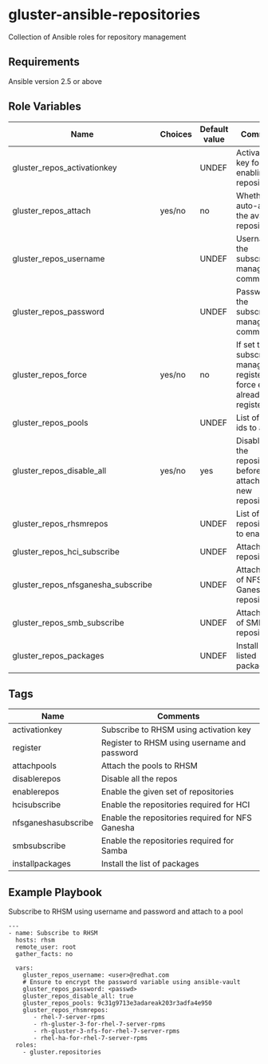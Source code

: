 # gluster-ansible-repositories
Collection of Ansible roles for repository management

Requirements
------------

Ansible version 2.5 or above

Role Variables
--------------

| Name                     |Choices| Default value         | Comments                          |
|--------------------------|-------|-----------------------|-----------------------------------|
| gluster_repos_activationkey |    | UNDEF   | Activation key for enabling the repositories |
| gluster_repos_attach | yes/no   | no    | Whether to auto-attach the available repositories |
| gluster_repos_username  |  | UNDEF | Username for the subscription-manager command |
| gluster_repos_password  |  | UNDEF   | Password for the subscription-manager command |
| gluster_repos_force | yes/no   | no | If set to yes, subscription-manager registers by force even if already registerd |
| gluster_repos_pools  |  | UNDEF | List of pool ids to attach |
| gluster_repos_disable_all  | yes/no | yes | Disable all the repositories before attaching to new repositories |
| gluster_repos_rhsmrepos  | | UNDEF | List of repositories to enable |
| gluster_repos_hci_subscribe | | UNDEF | Attach to HCI repositories |
| gluster_repos_nfsganesha_subscribe  | | UNDEF | Attach to list of NFS Ganesha repositories |
| gluster_repos_smb_subscribe  | | UNDEF | Attach to list of SMB repositores |
| gluster_repos_packages || UNDEF | Install the listed packages |

Tags
----

| Name             | Comments                                  |
|------------------|-------------------------------------------|
| activationkey | Subscribe to RHSM using activation key |
| register | Register to RHSM using username and password |
| attachpools | Attach the pools to RHSM |
| disablerepos | Disable all the repos |
| enablerepos | Enable the given set of repositories |
| hcisubscribe | Enable the repositories required for HCI |
| nfsganeshasubscribe | Enable the repositories required for NFS Ganesha  |
| smbsubscribe | Enable the repositories required for Samba |
| installpackages | Install the list of packages |

Example Playbook
----------------
Subscribe to RHSM using username and password and attach to a pool


```
---
- name: Subscribe to RHSM
  hosts: rhsm
  remote_user: root
  gather_facts: no

  vars:
    gluster_repos_username: <user>@redhat.com
    # Ensure to encrypt the password variable using ansible-vault
    gluster_repos_password: <passwd>
    gluster_repos_disable_all: true
    gluster_repos_pools: 9c31g9713e3adareak203r3adfa4e950
    gluster_repos_rhsmrepos:
       - rhel-7-server-rpms
       - rh-gluster-3-for-rhel-7-server-rpms
       - rh-gluster-3-nfs-for-rhel-7-server-rpms
       - rhel-ha-for-rhel-7-server-rpms
  roles:
    - gluster.repositories
```
